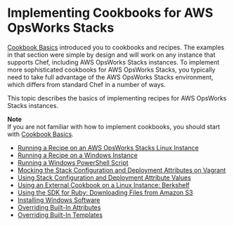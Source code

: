 # Implementing Cookbooks for AWS OpsWorks Stacks<a name="cookbooks-101-opsworks"></a>

[Cookbook Basics](cookbooks-101-basics.md) introduced you to cookbooks and recipes\. The examples in that section were simple by design and will work on any instance that supports Chef, including AWS OpsWorks Stacks instances\. To implement more sophisticated cookbooks for AWS OpsWorks Stacks, you typically need to take full advantage of the AWS OpsWorks Stacks environment, which differs from standard Chef in a number of ways\.

This topic describes the basics of implementing recipes for AWS OpsWorks Stacks instances\. 

**Note**  
If you are not familiar with how to implement cookbooks, you should start with [Cookbook Basics](cookbooks-101-basics.md)\.


+ [Running a Recipe on an AWS OpsWorks Stacks Linux Instance](cookbooks-101-opsworks-opsworks-instance.md)
+ [Running a Recipe on a Windows Instance](cookbooks-101-opsworks-opsworks-windows.md)
+ [Running a Windows PowerShell Script](cookbooks-101-opsworks-opsworks-powershell.md)
+ [Mocking the Stack Configuration and Deployment Attributes on Vagrant](opsworks-opsworks-mock.md)
+ [Using Stack Configuration and Deployment Attribute Values](cookbooks-101-opsworks-opsworks-stack-config.md)
+ [Using an External Cookbook on a Linux Instance: Berkshelf](cookbooks-101-opsworks-berkshelf.md)
+ [Using the SDK for Ruby: Downloading Files from Amazon S3](cookbooks-101-opsworks-s3.md)
+ [Installing Windows Software](cookbooks-101-opsworks-install-software.md)
+ [Overriding Built\-In Attributes](cookbooks-101-opsworks-attributes.md)
+ [Overriding Built\-In Templates](cookbooks-101-opsworks-templates.md)